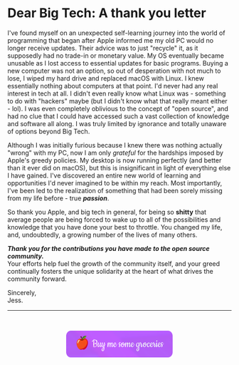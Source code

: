 # Dear Big Tech: A thank you letter

I've found myself on an unexpected self-learning journey into the world of programming that began after Apple informed me my old PC would no longer receive updates. Their advice was to just "recycle" it, as it supposedly had no trade-in or monetary value. My OS eventually became unusable as I lost access to essential updates for basic programs. Buying a new computer was not an option, so out of desperation with not much to lose, I wiped my hard drive and replaced macOS with Linux. I knew essentially nothing about computers at that point. I'd never had any real interest in tech at all. I didn't even really know what Linux was - something to do with "hackers" maybe (but I didn't know what that really meant either - lol). I was even completely oblivious to the concept of "open source", and had no clue that I could have accessed such a vast collection of knowledge and software all along. I was truly limited by ignorance and totally unaware of options beyond Big Tech.

Although I was initially furious because I knew there was nothing actually "wrong" with my PC, now I am only _grateful_ for the hardships imposed by Apple's greedy policies. My desktop is now running perfectly (and better than it ever did on macOS), but this is insignificant in light of everything else I have gained. I've discovered an entire new world of learning and opportunities I'd never imagined to be within my reach. Most importantly, I've been led to the realization of something that had been sorely missing from my life before - true **_passion_**.

So thank you Apple, and big tech in general, for being so **shitty** that average people are being forced to wake up to all of the possibilities and knowledge that you have done your best to throttle. You changed my life, and, undoubtedly, a growing number of the lives of many others.

**_Thank you for the contributions you have made to the open source community._**<br>
Your efforts help fuel the growth of the community itself, and your greed continually fosters the unique solidarity at the heart of what drives the community forward.

Sincerely,<br>
Jess.

---
<br>
<p align="center"><a href="https://www.buymeacoffee.com/kielmarj" target="_blank"><img src="buymeacoffee.png" alt="Buy me some groceries" style="height: 60px !important;width: 240px !important;" ></a></p>
